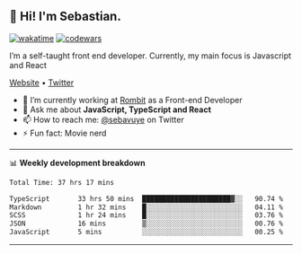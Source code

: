 ## 👋 Hi! I'm Sebastian.

[![wakatime](https://wakatime.com/badge/user/df0036c6-328a-4a39-be9b-e49417ed22a1.svg)](https://wakatime.com/@df0036c6-328a-4a39-be9b-e49417ed22a1)
[![codewars](https://www.codewars.com/users/sebavuye/badges/small)](https://www.codewars.com/users/sebavuye)

I’m a self-taught front end developer. Currently, my main focus is Javascript and React

[Website](https://sebastianvuye.be) • [Twitter](https://twitter.com/sebavuye)

- 🔭 I’m currently working at [Rombit](https://rombit.com/) as a Front-end Developer
- 💬 Ask me about **JavaScript, TypeScript and React**
- 📫 How to reach me: [@sebavuye](https://twitter.com/sebavuye) on Twitter
- ⚡ Fun fact: Movie nerd

-------

📊 **Weekly development breakdown**

<!--START_SECTION:waka-->

```txt
Total Time: 37 hrs 17 mins

TypeScript       33 hrs 50 mins  ██████████████████████▓░░   90.74 %
Markdown         1 hr 32 mins    █░░░░░░░░░░░░░░░░░░░░░░░░   04.11 %
SCSS             1 hr 24 mins    █░░░░░░░░░░░░░░░░░░░░░░░░   03.76 %
JSON             16 mins         ▒░░░░░░░░░░░░░░░░░░░░░░░░   00.76 %
JavaScript       5 mins          ░░░░░░░░░░░░░░░░░░░░░░░░░   00.25 %
```

<!--END_SECTION:waka-->
-------
